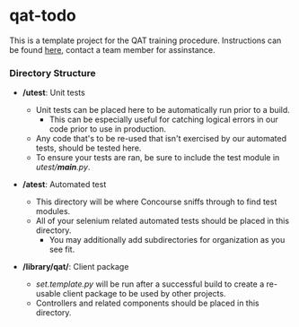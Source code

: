 # qat-todo

This is a template project for the QAT training procedure.
Instructions can be found [here](https://confluence.transparent.com/display/DEV/QA+%28UI%29+Automated+Testing+-+Training+Procedure), contact a team member for assinstance.

### Directory Structure

* **/utest**: Unit tests
    * Unit tests can be placed here to be automatically run prior to a build.
        * This can be especially useful for catching logical errors in our code prior to use in production.
    * Any code that's to be re-used that isn't exercised by our automated tests, should be tested here.
    * To ensure your tests are ran, be sure to include the test module in *utest/__main__.py*.

* **/atest**: Automated test
    * This directory will be where Concourse sniffs through to find test modules.
    * All of your selenium related automated tests should be placed in this directory.
        * You may additionally add subdirectories for organization as you see fit.

* **/library/qat/**: Client package
    * *set.template.py* will be run after a successful build to create a re-usable client package to be used by other projects.
    * Controllers and related components should be placed in this directory.
